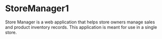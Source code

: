 # StoreManager1
Store Manager is a web application that helps store owners manage sales and product inventory records. This application is meant for use in a single store.
